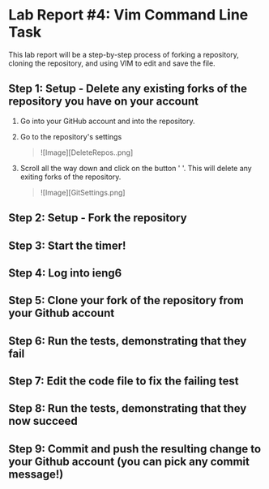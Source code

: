 # Lab Report #4: Vim Command Line Task 
This lab report will be a step-by-step process of forking a repository, cloning the repository, 
and using VIM to edit and save the file. 

## Step 1: Setup - Delete any existing forks of the repository you have on your account
  
  1) Go into your GitHub account and into the repository.
  2) Go to the repository's settings 
     > ![Image][DeleteRepos..png]


  4) Scroll all the way down and click on the button ' '. This will delete any exiting forks of the repository. 
     > ![Image][GitSettings.png]


## Step 2: Setup - Fork the repository



## Step 3: Start the timer!


## Step 4: Log into ieng6


## Step 5: Clone your fork of the repository from your Github account


## Step 6: Run the tests, demonstrating that they fail


## Step 7: Edit the code file to fix the failing test


## Step 8: Run the tests, demonstrating that they now succeed


## Step 9: Commit and push the resulting change to your Github account (you can pick any commit message!)
